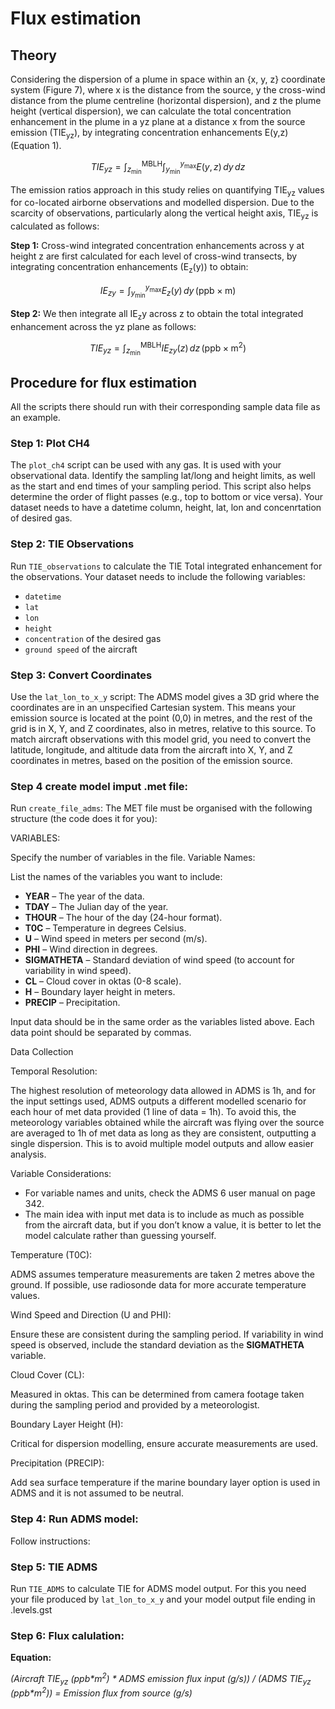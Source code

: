 # Flux estimation
## Theory 

Considering the dispersion of a plume in space within an {x, y, z} coordinate system (Figure 7), where x is the distance from the source, y the cross-wind distance from the plume centreline (horizontal dispersion), and z the plume height (vertical dispersion), we can calculate the total concentration enhancement in the plume in a yz plane at a distance x from the source emission (TIE<sub>yz</sub>), by integrating concentration enhancements E(y,z) (Equation 1).

$$
TIE_{yz} = \int_{z_{\text{min}}}^{\text{MBLH}} \int_{y_{\text{min}}}^{y_{\text{max}}} E(y,z) \, dy \, dz
$$

The emission ratios approach in this study  relies on quantifying TIE<sub>yz</sub> values for co-located airborne observations and modelled dispersion. Due to the scarcity of observations, particularly along the vertical height axis, TIE<sub>yz</sub> is calculated as follows:

**Step 1:** Cross-wind integrated concentration enhancements across y at height z are first calculated for each level of cross-wind transects, by integrating concentration enhancements (E<sub>z</sub>(y)) to obtain:

$$
IE_{zy} = \int_{y_{\text{min}}}^{y_{\text{max}}} E_{z}(y) \, dy   \,(\text{ppb} \times \text{m})
$$

**Step 2:** We then integrate all IE<sub>z</sub>y across z to obtain the total integrated enhancement across the yz plane as follows:

$$
TIE_{yz}  = \int_{z_{\text{min}}}^{\text{MBLH}} IE_{zy}(z) \, dz \,(\text{ppb} \times \text{m}^2)
$$


## Procedure for flux estimation

All the scripts there should run with their corresponding sample data file as an example. 

### Step 1: Plot CH4

The `plot_ch4` script can be used with any gas. It is used with your observational data. Identify the sampling lat/long and height limits, as well as the start and end times of your sampling period. This script also helps determine the order of flight passes (e.g., top to bottom or vice versa). Your dataset needs to have a datetime column, height, lat, lon and concenrtation of desired gas. 

### Step 2: TIE Observations

Run `TIE_observations` to calculate the TIE Total integrated enhancement for the observations. Your dataset needs to include the following variables:
- `datetime`
- `lat`
- `lon`
- `height`
- `concentration` of the desired gas
- `ground speed` of the aircraft

### Step 3: Convert Coordinates

Use the `lat_lon_to_x_y` script: The ADMS model gives a 3D grid where the coordinates are in an unspecified Cartesian system. This means your emission source is located at the point (0,0) in metres, and the rest of the grid is in X, Y, and Z coordinates, also in metres, relative to this source.
To match aircraft observations with this model grid, you need to convert the latitude, longitude, and altitude data from the aircraft into X, Y, and Z coordinates in metres, based on the position of the emission source.

### Step 4 create model imput .met file: 
Run `create_file_adms`: 
The MET file must be organised with the following structure (the code does it for you):

 VARIABLES:

Specify the number of variables in the file. 
 Variable Names:

List the names of the variables you want to include:
- **YEAR** – The year of the data.
- **TDAY** – The Julian day of the year.
- **THOUR** – The hour of the day (24-hour format).
- **T0C** – Temperature in degrees Celsius.
- **U** – Wind speed in meters per second (m/s).
- **PHI** – Wind direction in degrees.
- **SIGMATHETA** – Standard deviation of wind speed (to account for variability in wind speed).
- **CL** – Cloud cover in oktas (0-8 scale).
- **H** – Boundary layer height in meters.
- **PRECIP** – Precipitation.

Input data should be in the same order as the variables listed above. Each data point should be separated by commas.

 Data Collection 

Temporal Resolution:

The highest resolution of meteorology data allowed in ADMS is 1h, and for the input settings used, ADMS outputs a different modelled scenario for each hour of met data provided (1 line of data = 1h). To avoid this, the meteorology variables obtained while the aircraft was flying over the source are averaged to 1h of met data as long as they are consistent, outputting a single dispersion. This is to avoid multiple model outputs and allow easier analysis.

 Variable Considerations:

- For variable names and units, check the ADMS 6 user manual on page 342.
- The main idea with input met data is to include as much as possible from the aircraft data, but if you don’t know a value, it is better to let the model calculate rather than guessing yourself. 

 Temperature (T0C):

ADMS assumes temperature measurements are taken 2 metres above the ground. If possible, use radiosonde data for more accurate temperature values.

 Wind Speed and Direction (U and PHI):

Ensure these are consistent during the sampling period. If variability in wind speed is observed, include the standard deviation as the **SIGMATHETA** variable.

 Cloud Cover (CL):

Measured in oktas. This can be determined from camera footage taken during the sampling period and provided by a meteorologist.

 Boundary Layer Height (H):

Critical for dispersion modelling, ensure accurate measurements are used.

 Precipitation (PRECIP):

Add sea surface temperature if the marine boundary layer option is used in ADMS and it is not assumed to be neutral.

### Step 4: Run ADMS model: 

Follow instructions: 

### Step 5: TIE ADMS 
Run `TIE_ADMS` to calculate TIE for ADMS model output. For this you need your file produced by `lat_lon_to_x_y` and your model output file ending in .levels.gst

### Step 6: Flux calulation: 

**Equation:**

*(Aircraft TIE<sub>yz</sub> (ppb\*m<sup>2</sup>) \* ADMS emission flux input (g/s)) / (ADMS TIE<sub>yz</sub> (ppb\*m<sup>2</sup>)) = Emission flux from source (g/s)*




 
